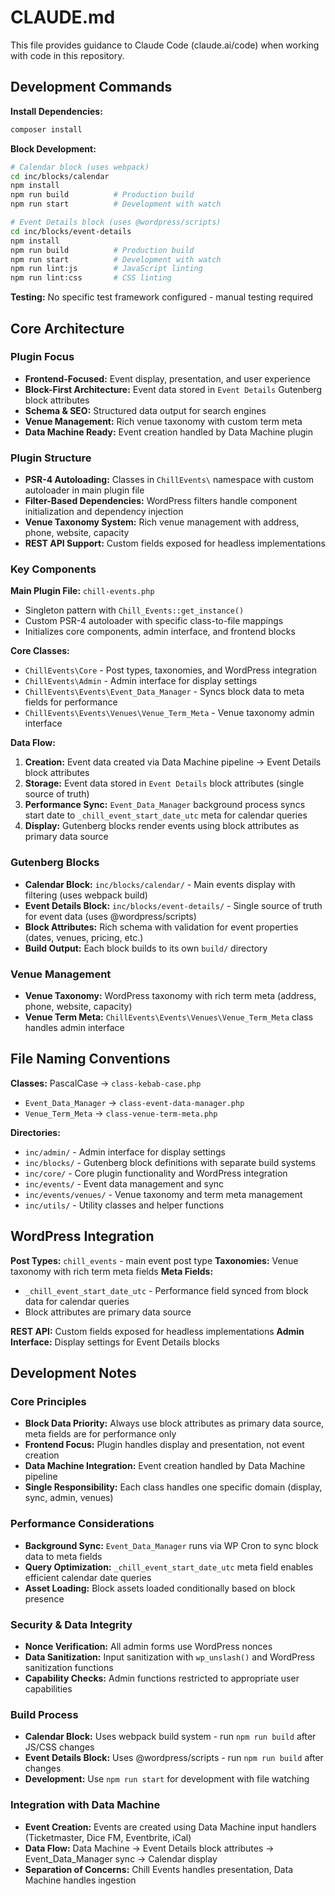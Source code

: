 # CLAUDE.md

This file provides guidance to Claude Code (claude.ai/code) when working with code in this repository.

## Development Commands

**Install Dependencies:**
```bash
composer install
```

**Block Development:**
```bash
# Calendar block (uses webpack)
cd inc/blocks/calendar
npm install
npm run build          # Production build
npm run start          # Development with watch

# Event Details block (uses @wordpress/scripts)
cd inc/blocks/event-details  
npm install
npm run build          # Production build
npm run start          # Development with watch
npm run lint:js        # JavaScript linting
npm run lint:css       # CSS linting
```

**Testing:** No specific test framework configured - manual testing required

## Core Architecture

### Plugin Focus
- **Frontend-Focused:** Event display, presentation, and user experience
- **Block-First Architecture:** Event data stored in `Event Details` Gutenberg block attributes
- **Schema & SEO:** Structured data output for search engines
- **Venue Management:** Rich venue taxonomy with custom term meta
- **Data Machine Ready:** Event creation handled by Data Machine plugin

### Plugin Structure
- **PSR-4 Autoloading:** Classes in `ChillEvents\` namespace with custom autoloader in main plugin file
- **Filter-Based Dependencies:** WordPress filters handle component initialization and dependency injection
- **Venue Taxonomy System:** Rich venue management with address, phone, website, capacity
- **REST API Support:** Custom fields exposed for headless implementations

### Key Components

**Main Plugin File:** `chill-events.php`
- Singleton pattern with `Chill_Events::get_instance()`
- Custom PSR-4 autoloader with specific class-to-file mappings
- Initializes core components, admin interface, and frontend blocks

**Core Classes:**
- `ChillEvents\Core` - Post types, taxonomies, and WordPress integration
- `ChillEvents\Admin` - Admin interface for display settings
- `ChillEvents\Events\Event_Data_Manager` - Syncs block data to meta fields for performance
- `ChillEvents\Events\Venues\Venue_Term_Meta` - Venue taxonomy admin interface

**Data Flow:**
1. **Creation:** Event data created via Data Machine pipeline → Event Details block attributes
2. **Storage:** Event data stored in `Event Details` block attributes (single source of truth)
3. **Performance Sync:** `Event_Data_Manager` background process syncs start date to `_chill_event_start_date_utc` meta for calendar queries
4. **Display:** Gutenberg blocks render events using block attributes as primary data source

### Gutenberg Blocks
- **Calendar Block:** `inc/blocks/calendar/` - Main events display with filtering (uses webpack build)
- **Event Details Block:** `inc/blocks/event-details/` - Single source of truth for event data (uses @wordpress/scripts)
- **Block Attributes:** Rich schema with validation for event properties (dates, venues, pricing, etc.)
- **Build Output:** Each block builds to its own `build/` directory

### Venue Management
- **Venue Taxonomy:** WordPress taxonomy with rich term meta (address, phone, website, capacity)
- **Venue Term Meta:** `ChillEvents\Events\Venues\Venue_Term_Meta` class handles admin interface

## File Naming Conventions

**Classes:** PascalCase → `class-kebab-case.php`
- `Event_Data_Manager` → `class-event-data-manager.php`
- `Venue_Term_Meta` → `class-venue-term-meta.php`

**Directories:**
- `inc/admin/` - Admin interface for display settings
- `inc/blocks/` - Gutenberg block definitions with separate build systems
- `inc/core/` - Core plugin functionality and WordPress integration
- `inc/events/` - Event data management and sync
- `inc/events/venues/` - Venue taxonomy and term meta management
- `inc/utils/` - Utility classes and helper functions

## WordPress Integration

**Post Types:** `chill_events` - main event post type
**Taxonomies:** Venue taxonomy with rich term meta fields
**Meta Fields:** 
- `_chill_event_start_date_utc` - Performance field synced from block data for calendar queries
- Block attributes are primary data source

**REST API:** Custom fields exposed for headless implementations
**Admin Interface:** Display settings for Event Details blocks

## Development Notes

### Core Principles
- **Block Data Priority:** Always use block attributes as primary data source, meta fields are for performance only
- **Frontend Focus:** Plugin handles display and presentation, not event creation
- **Data Machine Integration:** Event creation handled by Data Machine pipeline
- **Single Responsibility:** Each class handles one specific domain (display, sync, admin, venues)

### Performance Considerations
- **Background Sync:** `Event_Data_Manager` runs via WP Cron to sync block data to meta fields
- **Query Optimization:** `_chill_event_start_date_utc` meta field enables efficient calendar date queries
- **Asset Loading:** Block assets loaded conditionally based on block presence

### Security & Data Integrity
- **Nonce Verification:** All admin forms use WordPress nonces
- **Data Sanitization:** Input sanitization with `wp_unslash()` and WordPress sanitization functions
- **Capability Checks:** Admin functions restricted to appropriate user capabilities

### Build Process
- **Calendar Block:** Uses webpack build system - run `npm run build` after JS/CSS changes
- **Event Details Block:** Uses @wordpress/scripts - run `npm run build` after changes
- **Development:** Use `npm run start` for development with file watching

### Integration with Data Machine
- **Event Creation:** Events are created using Data Machine input handlers (Ticketmaster, Dice FM, Eventbrite, iCal)
- **Data Flow:** Data Machine → Event Details block attributes → Event_Data_Manager sync → Calendar display
- **Separation of Concerns:** Chill Events handles presentation, Data Machine handles ingestion